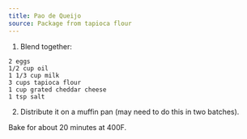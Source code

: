 ```yaml
---
title: Pao de Queijo
source: Package from tapioca flour
---
```


1) Blend together:

```
2 eggs
1/2 cup oil
1 1/3 cup milk
3 cups tapioca flour
1 cup grated cheddar cheese
1 tsp salt
```

2) Distribute it on a muffin pan (may need to do this in two batches).

Bake for about 20 minutes at 400F.

